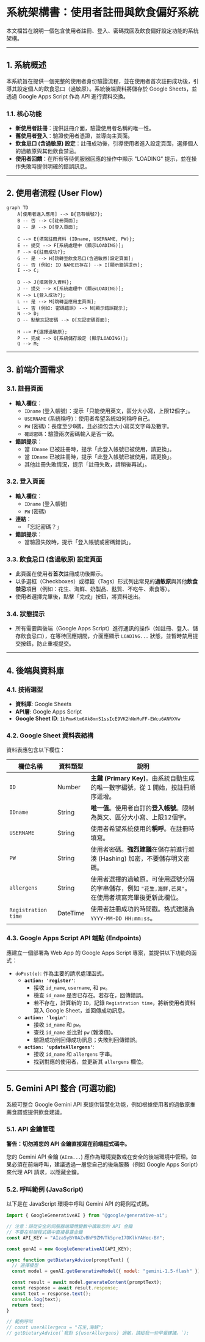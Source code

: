 # 系統架構書：使用者註冊與飲食偏好系統

本文檔旨在說明一個包含使用者註冊、登入、密碼找回及飲食偏好設定功能的系統架構。

---

## 1. 系統概述

本系統旨在提供一個完整的使用者身份驗證流程，並在使用者首次註冊成功後，引導其設定個人的飲食忌口（過敏原）。系統後端資料將儲存於 Google Sheets，並透過 Google Apps Script 作為 API 進行資料交換。

### 1.1. 核心功能

- **新使用者註冊**：提供註冊介面，驗證使用者名稱的唯一性。
- **舊使用者登入**：驗證使用者憑證，並導向主頁面。
- **飲食忌口 (含過敏原) 設定**：註冊成功後，引導使用者進入設定頁面，選擇個人的過敏原與其他飲食禁忌。
- **使用者回饋**：在所有等待伺服器回應的操作中顯示 "LOADING" 提示，並在操作失敗時提供明確的錯誤訊息。

---

## 2. 使用者流程 (User Flow)

```mermaid
graph TD
    A[使用者進入應用] --> B{已有帳號?};
    B -- 否 --> C[註冊頁面];
    B -- 是 --> D[登入頁面];

    C --> E{填寫註冊資料 (IDname, USERNAME, PW)};
    E -- 提交 --> F[系統處理中 (顯示LOADING)];
    F --> G{註冊成功?};
    G -- 是 --> H[跳轉至飲食忌口(含過敏原)設定頁面];
    G -- 否 (例如: ID NAME已存在) --> I[顯示錯誤提示];
    I --> C;

    D --> J{填寫登入資料};
    J -- 提交 --> K[系統處理中 (顯示LOADING)];
    K --> L{登入成功?};
    L -- 是 --> M[跳轉至應用主頁面];
    L -- 否 (例如: 密碼錯誤) --> N[顯示錯誤提示];
    N --> D;
    D -- 點擊忘記密碼 --> O[忘記密碼頁面];

    H --> P{選擇過敏原};
    P -- 完成 --> Q[系統儲存設定 (顯示LOADING)];
    Q --> M;
```

---

## 3. 前端介面需求

### 3.1. 註冊頁面
- **輸入欄位**：
  - `IDname` (登入帳號)：提示「只能使用英文，區分大小寫，上限12個字」。
  - `USERNAME` (系統稱呼)：使用者希望系統如何稱呼自己。
  - `PW` (密碼)：長度至少8碼，且必須包含大小寫英文字母及數字。
  - `確認密碼`：驗證兩次密碼輸入是否一致。
- **錯誤提示**：
  - 當 `IDname` 已被註冊時，提示「此登入帳號已被使用，請更換」。
  - 當 `IDname` 已被註冊時，提示「此登入帳號已被使用，請更換」。
  - 其他註冊失敗情況，提示「註冊失敗，請稍後再試」。

### 3.2. 登入頁面
- **輸入欄位**：
  - `IDname` (登入帳號)
  - `PW` (密碼)
- **連結**：
  - 「忘記密碼？」
- **錯誤提示**：
  - 當驗證失敗時，提示「登入帳號或密碼錯誤」。

### 3.3. 飲食忌口 (含過敏原) 設定頁面
- 此頁面在使用者**首次**註冊成功後顯示。
- 以多選框（Checkboxes）或標籤（Tags）形式列出常見的**過敏原**與其他**飲食禁忌**項目（例如：花生、海鮮、奶製品、麩質、不吃牛、素食等）。
- 使用者選擇完畢後，點擊「完成」按鈕，將資料送出。

### 3.4. 狀態提示
- 所有需要與後端（Google Apps Script）進行通訊的操作（如註冊、登入、儲存飲食忌口），在等待回應期間，介面應顯示 `LOADING...` 狀態，並暫時禁用提交按鈕，防止重複提交。

---

## 4. 後端與資料庫

### 4.1. 技術選型
- **資料庫**: Google Sheets
- **API層**: Google Apps Script
- **Google Sheet ID**: `1bPmwKtm6Ak8mnS1ssIcE9VK2hNnMuFF-EWcu6ANRXVw`

### 4.2. Google Sheet 資料表結構

資料表應包含以下欄位：

| 欄位名稱          | 資料類型 | 說明                                                                                             |
| ----------------- | -------- | ------------------------------------------------------------------------------------------------ |
| `ID`              | Number   | **主鍵 (Primary Key)**。由系統自動生成的唯一數字編號，從 1 開始，按註冊順序遞增。                  |
| `IDname`          | String   | **唯一值**。使用者自訂的**登入帳號**。限制為英文、區分大小寫、上限12個字。                 |
| `USERNAME`        | String   | 使用者希望系統使用的**稱呼**。在註冊時填寫。                                                     |
| `PW`              | String   | 使用者密碼。**強烈建議**在儲存前進行雜湊 (Hashing) 加密，不要儲存明文密碼。                      |
| `allergens`       | String   | 使用者選擇的過敏原。可使用逗號分隔的字串儲存，例如 `"花生,海鮮,芒果"`。在使用者填寫完畢後更新此欄位。 |
| `Registration time` | DateTime | 使用者註冊成功的時間戳。格式建議為 `YYYY-MM-DD HH:mm:ss`。                                       |

### 4.3. Google Apps Script API 端點 (Endpoints)

應建立一個部署為 Web App 的 Google Apps Script 專案，並提供以下功能的函式：

- `doPost(e)`: 作為主要的請求處理函式。
  - **`action: 'register'`**:
    - 接收 `id_name`, `username`, 和 `pw`。
    - 檢查 `id_name` 是否已存在。若存在，回傳錯誤。
    - 若不存在，計算新的 `ID`，記錄 `Registration time`，將新使用者資料寫入 Google Sheet，並回傳成功訊息。
  - **`action: 'login'`**:
    - 接收 `id_name` 和 `pw`。
    - 查找 `id_name` 並比對 `pw` (雜湊值)。
    - 驗證成功則回傳成功訊息；失敗則回傳錯誤。
  - **`action: 'updateAllergens'`**:
    - 接收 `id_name` 和 `allergens` 字串。
    - 找到對應的使用者，並更新其 `allergens` 欄位。

---

## 5. Gemini API 整合 (可選功能)

系統可整合 Google Gemini API 來提供智慧化功能，例如根據使用者的過敏原推薦食譜或提供飲食建議。

### 5.1. API 金鑰管理

**警告：切勿將您的 API 金鑰直接寫在前端程式碼中。**

您的 Gemini API 金鑰 (`AIza...`) 應作為環境變數或在安全的後端環境中管理。如果必須在前端呼叫，建議透過一層您自己的後端服務（例如 Google Apps Script）來代理 API 請求，以隱藏金鑰。

### 5.2. 呼叫範例 (JavaScript)

以下是在 JavaScript 環境中呼叫 Gemini API 的範例程式碼。

```javascript
import { GoogleGenerativeAI } from "@google/generative-ai";

// 注意：請從安全的伺服器端環境變數中讀取您的 API 金鑰
// 不要在前端程式碼中直接暴露金鑰
const API_KEY = "AIzaSyBY0AZvBhP9ZMVTk5preI7DKlkYAHec-BY";

const genAI = new GoogleGenerativeAI(API_KEY);

async function getDietaryAdvice(promptText) {
  // 選擇模型
  const model = genAI.getGenerativeModel({ model: "gemini-1.5-flash" });

  const result = await model.generateContent(promptText);
  const response = await result.response;
  const text = response.text();
  console.log(text);
  return text;
}

// 範例呼叫
// const userAllergens = "花生,海鮮";
// getDietaryAdvice(`我對 ${userAllergens} 過敏，請給我一些早餐建議。`);
```
